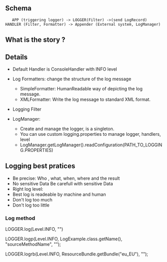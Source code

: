 ## Schema

       APP (triggering logger) -> LOGGER(Filter) ->(send LogRecord) HANDLER (Filter, Formatter) -> Appender (External system, LogManager)
  
## What is the story ?
  
## Details
  
  - Default Handler is ConsoleHandler with INFO level
  - Log Formatters: change the structure of the log message
    - SimpleFormatter: HumanReadable way of depicting the log message.
    - XMLFormatter: Write the log message to standard XML format.

 - Logging Filter
 - LogManager: 
    - Create and manage the logger, is a singleton. 
    - You can use custom logging.properties to manage logger, handlers, level
    - LogManager.getLogManager().readConfiguration(PATH_TO_LOGGING.PROPERTIES) 
 

## Logging best pratices

- Be precise: Who , what, when, where and the result
- No sensitive Data Be carefull with sensitive Data
- Right log level: 
- Best log is readeable by machine and human 
- Don't log too much
- Don't log too little

### Log method
LOGGER.log(Level.INFO, "")

LOGGER.logp(Level.INFO, LogExample.class.getName(), "sourceMethodName", "");

LOGGER.logrb(Level.INFO, ResourceBundle.getBundle("eu_EU"), "");
